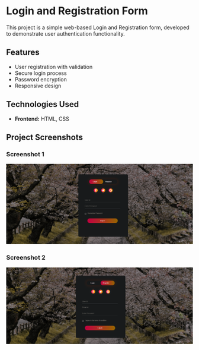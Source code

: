 # Login and Registration Form

This project is a simple web-based Login and Registration form, developed to demonstrate user authentication functionality.

## Features
- User registration with validation
- Secure login process
- Password encryption
- Responsive design

## Technologies Used
- **Frontend:** HTML, CSS

## Project Screenshots


### Screenshot 1
![Screenshot 1](Screenshot%201.png)

### Screenshot 2
![Screenshot 2](Screenshot%202.png)
